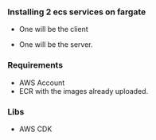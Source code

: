 ### Installing 2 ecs services on fargate

- One will be the client

- One will be the server.



### Requirements

- AWS Account
- ECR with the images already uploaded.



### Libs

- AWS CDK


